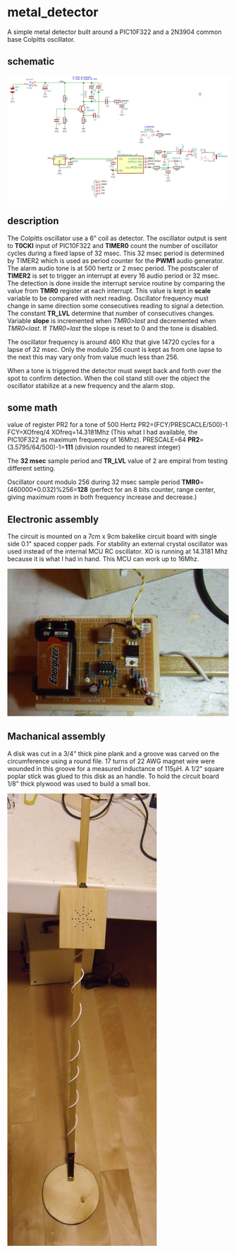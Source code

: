 metal_detector
==============

A simple metal detector built around a PIC10F322 and a 2N3904 common base Colpitts oscillator.

schematic
---------

![schematic](schematic.png)

description
-----------

  The Colpitts oscillator use a 6" coil as detector. The oscillator output is sent to **T0CKI** input of PIC10F322 and **TIMER0** count the number of oscillator 
cycles during a fixed lapse of 32 msec. This 32 msec period is determined by TIMER2 which is used as period counter for the **PWM1** audio generator. The alarm audio tone
is at 500 hertz or 2 msec period. The postscaler of **TIMER2** is set to trigger an interrupt at every 16 audio period or 32 msec. The detection is done inside the interrupt service routine by comparing the value from **TMR0** register at each interrupt. This value is kept in **scale** variable to be compared with next reading. Oscillator frequency must change in same direction some consecutives reading to signal a detection. The constant **TR_LVL** determine that number of consecutives changes.
Variable **slope** is incremented when *TMR0>last* and decremented when *TMR0<last*.
If *TMR0=last* the slope is reset to 0 and the tone is disabled.

  The oscillator frequency is around 460 Khz that give 14720 cycles for a lapse of 32 msec. Only the modulo 256 count is kept as from one lapse to the next this may vary only from value much less than 256. 

  When a tone is triggered the detector must swept back and forth over the spot to confirm detection. When the coil stand still over the object the oscillator stabilize
at a new frequency and the alarm stop.

some math
---------

value of register PR2 for a tone of 500 Hertz
PR2=(FCY/PRESCACLE/500)-1
FCY=XOfreq/4    XOfreq=14.3181Mhz (This what I had available, the PIC10F322 as maximum frequency of 16Mhz).
PRESCALE=64
**PR2**=(3.5795/64/500)-1=**111**  (division rounded to nearest integer)

The **32 msec** sample period and **TR_LVL** value of 2 are empiral from testing different setting.

Oscillator count modulo 256 during 32 msec sample period
**TMR0**=(460000*0.032)%256=**128**    (perfect for an 8 bits counter, range center, giving maximum room in both frequency increase and decrease.) 

Electronic assembly
--------------------

 The circuit is mounted on a 7cm x 9cm bakelike circuit board with single side 0.1" spaced copper pads. For stability an external crystal oscillator was used instead
of the internal MCU RC oscillator. XO is running at 14.3181 Mhz because it is what I had in hand. This MCU can work up to 16Mhz. 

![circuit board](circuitBoard.JPG)


Machanical assembly
-------------------

  A disk was cut in a 3/4" thick pine plank and a groove was carved on the circumference using a round file. 17 turns of 22 AWG magnet wire were wounded in this groove for a measured inductance of 115µH. A 1/2" square poplar stick was glued to this disk as an handle. To hold the circuit board 1/8" thick plywood was used
to build a small box.

![final assemblay](finalAssembly.JPG)


 
